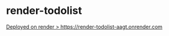 # render-todolist

<a href="https://render-todolist-aagt.onrender.com" target="_blank">Deployed on render > https://render-todolist-aagt.onrender.com </a>
 

